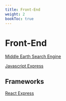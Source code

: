 ```yaml
---
title: Front-End
weight: 2
bookToc: true
---
```


# Front-End
[Middle Earth Search Engine](https://github.com/robmcelhinney/MiddleEarthSearch)

[Javascript Express](https://www.javascript.express/)

## Frameworks
[React Express](https://www.react.express/)